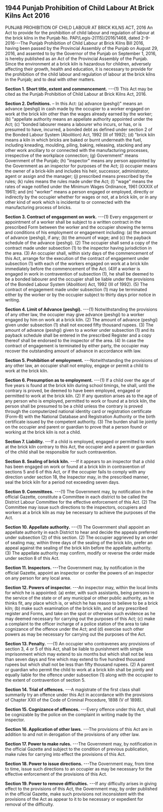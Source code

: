 ## 1944 Punjab Prohibition of Child Labour At Brick Kilns Act 2016
 
PUNJAB PROHIBITION OF CHILD LABOUR AT BRICK KILNS ACT, 2016
An Act to provide for the prohibition of child labour and
regulation of labour at the brick kilns in the Punjab
No. PAP/Legis-2(115)/2016/1468, dated 2-9-2016---The Punjab Prohibition of Child Labour at Brick Kilns Bill 2016, having been passed by the Provincial Assembly of the Punjab on August 29, 2016, and assented to by the Governor of the Punjab on September 1, 2016, is hereby published as an Act of the Provincial Assembly of the Punjab.
Since the environment at a brick kiln is hazardous for children, adversely affecting their growth, health and education, it is necessary to provide for the prohibition of the child labour and regulation of labour at the brick kilns in the Punjab; and to deal with other matters.


**Section 1. Short title, extent and commencement.**
---(1) This Act may be cited as the Punjab Prohibition of Child Labour at Brick Kilns Act, 2016.

 
**Section 2.   Definitions.**
– In this Act:
(a) advance (peshgi)" means an advance (peshgi) in cash made by the occupier to a worker engaged on work at the brick kiln other than the wages already earned by the worker;
(b) "appellate authority means an appellate authority appointed under the Act;
(c) "bonded labourer means a labourer who incurs, or has, or is presumed to have, incurred, a bonded debt as defined under section 2 of the Bonded Labour System (Abolition) Act, 1992 (III of 1992);
(d) "brick kiln means a kiln in which bricks are baked or burnt underneath the fuel, including kneading, moulding, piling, baking, releasing, stacking and any other work ancillary to or connected with the manufacturing processes, irrespective of the workplace connection;
(g) Government" means Government of the Punjab;
(h) "inspector" means any person appointed by the Government as an inspector for purposes of the Act;
(i) occupier means the owner of a brick-kiln and includes his heir, successor, administrator, agent or assign and the manager;
(j) prescribed means prescribed by the rules;
(k) rules means the rules made under the Act;
(l) "wage" means the rates of wage notified under the Minimum Wages Ordinance, 1961 (XXXIX of 1961); and
(m) "worker" means a person engaged or employed, directly or indirectly by the occupier whether for wages or not, at a brick kiln, or in any other kind of work which is incidental to or connected with the manufacturing process of bricks.

 

**Section 3. Contract of engagement on work.**
---(1) Every engagement or appointment of a worker shall be subject to a written contract in the prescribed Form between the worker and the occupier showing the terms and conditions of his employment or engagement including:
   (a) the amount of advance (peshgi), if any;
   (b) the amount of wage; and
   (c) the payback schedule of the advance (peshgi).
   (2) The occupier shall send a copy of the contract made under subsection (1) to the inspector having jurisdiction in the area.
   (3) An occupier shall, within sixty days of the commencement of this Act, arrange for the execution of the contract of engagement under subsection (1) with each of the workers engaged on work at a brick kiln immediately before the commencement of the Act.
   (4)If a worker is engaged in work in contravention of subsection (1), he shall be deemed to be a bonded labourer and the occupier shall be liable under the provisions of the Bonded Labour System (Abolition) Act, 1992 (III of 1992).
   (5) The contract of engagement made under subsection (1) may be terminated either by the worker or by the occupier subject to thirty days prior notice in writing.

 

**Section 4. Limit of Advance (peshgi).**
---(1) Notwithstanding the provisions of any other law, the occupier may give advance (peshgi) to a worker engaged by him on work at a brick kiln.
   (2) The amount of advance (peshgi) given under subsection (1) shall not exceed fifty thousand rupees.
   (3) The amount of advance (peshgi) given to a worker under subsection (1) and its payback schedule shall be entered in the prescribed Register and a copy thereof shall be endorsed to the inspector of the area.
   (4) In case the contract of engagement is terminated by either party, the occupier may recover the outstanding amount of advance in accordance with law.

 

**Section 5. Prohibition of employment.**
---Notwithstanding the provisions of any other law, an occupier shall not employ, engage or permit a child to work at the brick kiln.

 

**Section 6. Presumption as to employment.**
---(1) If a child over the age of five years is found at the brick kiln during school timings, he shall, until the contrary is proved, be deemed to have been employed, engaged or permitted to work at the brick kiln.
   (2) If any question arises as to the age of any person who is employed, permitted to work or found at a brick kiln, the person shall be presumed to be a child unless the contrary is proved through the computerized national identity card or registration certificate (Form-B) with the National Database and Registration Authority or the birth certificate issued by the competent authority.
   (3) The burden shall lie jointly on the occupier and parent or guardian to prove that a person found or working at the brick kiln is not a child.

 

**Section 7. Liability.**
---If a child is employed, engaged or permitted to work at the brick kiln contrary to this Act, the occupier and a parent or guardian of the child shall be responsible for such contravention.

 

**Section 8. Sealing of brick kiln.**
---If it appears to an inspector that a child has been engaged on work or found at a brick kiln in contravention of sections 5 and 6 of this Act, or if the occupier fails to comply with any direction under section 18, the Inspector may, in the prescribed manner, seal the brick kiln for a period not exceeding seven days.

 

**Section 9. Committees.**
---(1) The Government may, by notification in the official Gazette, constitute a Committee in each district to be called the District Labour Committee for the effective enforcement of this Act.
   (2) The Committee may issue such directions to the inspectors, occupiers and workers at a brick kiln as may be necessary to achieve the purposes of the Act.

 

**Section 10. Appellate authority.**
---(1) The Government shall appoint an appellate authority in each District to hear and decide the appeals preferred under subsection (2) of this section.
    (2) The occupier aggrieved by an order of sealing may, within three days of the sealing of the brick kiln, prefer an appeal against the sealing of the brick kiln before the appellate authority.
    (3) The appellate authority may confirm, modify or reverse the order made under section 8 of this Act.

 

**Section 11. Inspectors.**
---The Government may, by notification in the official Gazette, appoint an inspector or confer the powers of an inspector on any person for any local area.

 

**Section 12. Powers of inspector.**
---An inspector may, within the local limits for which he is appointed:
    (a) enter, with such assistants, being persons in the service of the state or of any municipal or other public authority, as he thinks fit, any place which is, or which he has reason to believe to be a brick kiln;
    (b) make such examination of the brick kiln, and of any prescribed register and Forms, and take on the spot or otherwise such evidence as he may deemed necessary for carrying out the purposes of this Act;
    (c) make a complaint to the officer incharge of a police station of the area to take cognizance of the offence under the Act; and
    (d) exercise such other powers as may be necessary for carrying out the purposes of the Act.

 

**Section 13. Penalty.**
---(1) An occupier who contravenes any provisions of section 3, 4 or 5 of this Act, shall be liable to punishment with simple imprisonment which may extend to six months but which shall not be less than seven days and fine which may extend to five hundred thousand rupees but which shall not be less than fifty thousand rupees.
    (2) A parent or guardian who permit the child to work at a brick kiln shall be jointly and equally liable for the offence under subsection (1) along with the occupier to the extent of contravention of section 5.

 

**Section 14. Trial of offences.**
---A magistrate of the first class shall summarily try an offence under this Act in accordance with the provisions of Chapter XXII of the Code of Criminal Procedure, 1898 (V of 1898).

 

**Section 15. Cognizance of offences.**
---Every offence under this Act, shall be cognizable by the police on the complaint in writing made by the inspector.

 

**Section 16. Application of other laws.**
---The provisions of this Act are in addition to and not in derogation of the provisions of any other law.

 

**Section 17. Power to make rules.**
---The Government may, by notification in the official Gazette and subject to the condition of previous publication, make rules for carrying into effect the provisions of this Act.

 

**Section 18. Power to issue directions.**
---The Government may, from time to time, issue such directions to an occupier as may be necessary for the effective enforcement of the provisions of this Act.

 

**Section 19. Power to remove difficulties.**
---If any difficulty arises in giving effect to the provisions of this Act, the Government may, by order published in the official Gazette, make such provisions not inconsistent with the provisions of the Act as appear to it to be necessary or expedient for removal of the difficulty.

